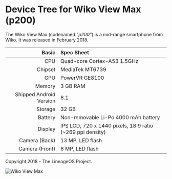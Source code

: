 # Device Tree for Wiko View Max (p200)

The Wiko View Max (codenamed _"p200"_) is a mid-range smartphone from Wiko.
It was released in February 2018.

| Basic                   | Spec Sheet                                                                                                                     |
| -----------------------:|:------------------------------------------------------------------------------------------------------------------------------ |
| CPU                     | Quad-core Cortex-A53 1.5GHz                                                                                                    |
| Chipset                 | MediaTek MT6739                                                                                                                |
| GPU                     | PowerVR GE8100                                                                                                                 |
| Memory                  | 3 GB RAM                                                                                                                       |
| Shipped Android Version | 8.1                                                                                                                            |
| Storage                 | 32 GB                                                                                                                          |
| Battery                 | Non-removable Li-Po 4000 mAh battery                                                                                           |
| Display                 | IPS LCD, 720 x 1440 pixels, 18:9 ratio (~269 ppi density)                                                                      |
| Camera (Back)           | 13 MP, LED flash                                                                                                               |
| Camera (Front)          | 8 MP, LED flash                                                                                                                |

Copyright 2018 - The LineageOS Project.

![Wiko View Max](https://world.wikomobile.com/documents/template/view-max/assets/media/img/phone-view-max-black.png "Wiko View Max")
